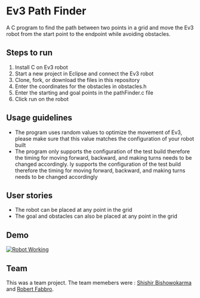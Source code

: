 # Ev3 Path Finder
A C program to find the path between two points in a grid and move the Ev3 robot from the start point to the endpoint while avoiding obstacles. 

## Steps to run 
1. Install C on Ev3 robot 
2. Start a new project in Eclipse and connect the Ev3 robot  
3. Clone, fork, or download the files in this repository 
4. Enter the coordinates for the obstacles in obstacles.h
5. Enter the starting and goal points in the pathFinder.c file 
6. Click run on the robot 

## Usage guidelines 
- The program uses random values to optimize the movement of Ev3, please make sure that this value matches the configuration of your robot built 
- The program only supports the configuration of the test build therefore the timing for moving forward, backward, and making turns needs to be changed accordingly. ly supports the configuration of the test build therefore the timing for moving forward, backward, and making turns needs to be changed accordingly 

## User stories
- The robot can be placed at any point in the grid  
- The goal and obstacles can also be placed at any point in the grid 

## Demo
[![Robot Working](https://img.youtube.com/vi/ZpA4UNAzSDc/0.jpg)](https://www.youtube.com/watch?v=ZpA4UNAzSDc)

## Team
This was a team project. The team memebers were : [Shishir Bishowokarma](https://github.com/Shishir77) and [Robert Fabbro](https://github.com/PolskaFly).
